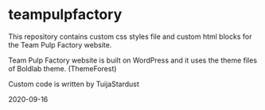 # teampulpfactory

This repository contains custom css styles file and custom html blocks for the Team Pulp Factory website.

Team Pulp Factory website is built on WordPress and it uses the theme files of Boldlab theme. (ThemeForest)

Custom code is written by TuijaStardust

2020-09-16
